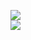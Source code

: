 [![](https://img.shields.io/badge/Made%20With-Github%20Spray-lightgrey.svg?style=for-the-badge&logo=github)](https://github.com/Annihil/github-spray#19160)  
[![](https://i.imgur.com/2DrTn0Z.gif)](https://github.com/Annihil/github-spray)